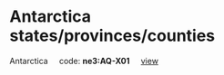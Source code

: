 # Antarctica states/provinces/counties
Antarctica&nbsp;&nbsp;&nbsp;&nbsp;&nbsp;code: **ne3:AQ-X01**&nbsp;&nbsp;&nbsp;&nbsp;&nbsp;[view](../../export/geojson/medium/ne3/aq/x01.geojson)&nbsp;&nbsp;&nbsp;&nbsp;&nbsp;

